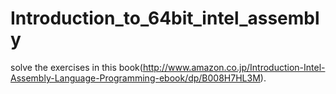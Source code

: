 Introduction_to_64bit_intel_assembly
====================================

solve the exercises in this book(http://www.amazon.co.jp/Introduction-Intel-Assembly-Language-Programming-ebook/dp/B008H7HL3M).

